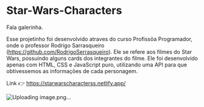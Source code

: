 # Star-Wars-Characters

Fala galerinha.

Esse projetinho foi desenvolvido atraves do curso Profissõa Programador, onde o professor Rodrigo Sarrasqueiro (https://github.com/RodrigoSerrasqueiro). Ele se refere aos filmes do Star Wars, possuindo alguns 
cards dos integrantes do filme. Ele foi desenvolvido apenas com HTML, CSS e JavaScript puro, utilizando uma API para que obtivessemos as informações de cada personagem.

Link 👉 https://starwarscharacterss.netlify.app/

![Uploading image.png…]()
